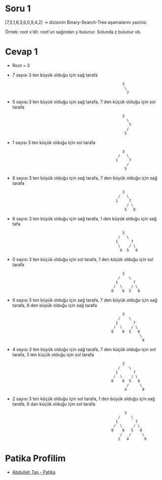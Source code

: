 # Soru 1
[7,5,1,8,3,6,0,9,4,2] -> dizisinin Binary-Search-Tree aşamalarını yazınız.

Örnek: root x'dir. root'un sağından y bulunur. Solunda z bulunur vb.

# Cevap 1
- Root = 3
- 7 sayısı 3 ten büyük olduğu için sağ tarafa

                                                        3
                                                         \
                                                          7

- 5 sayısı 3 ten büyük olduğu için sağ tarafa, 7 den küçük olduğu için sol tarafa

                                                        3
                                                          \
                                                           7
                                                          /
                                                         5
- 1 sayısı 3 ten küçük olduğu için sol tarafa

                                                        3
                                                      /   \
                                                     1     7
                                                          /
                                                         5

- 8 sayısı 3 ten büyük olduğu için sağ tarafa, 7 den büyük olduğu için sağ tarafa

                                                        3
                                                      /   \
                                                     1     7
                                                          / \
                                                         5   8

- 6 sayısı 3 ten büyük olduğu için sağ tarafa, 1 den büyük olduğu için sağ tafa

                                                        3
                                                      /   \
                                                     1      7
                                                      \    / \
                                                       6  5   8

- 0 sayısı 3 ten küçük olduğu için sol tarafa, 1 den küçük olduğu için sol tarafa

                                                        3
                                                      /    \
                                                     1       7
                                                    /  \    / \
                                                   0    6  5   8

- 9 sayısı 3 ten büyük olduğu için sağ tarafa, 7 den büyük olduğu için sağ tarafa, 8 den büyük olduğu için sağ tarafa

                                                        3
                                                      /    \
                                                     1       7
                                                    /  \    / \
                                                   0    6  5   8
                                                                \
                                                                 9

- 4 sayısı 3 ten büyük olduğu için sağ tarafa, 7 den küçük olduğu için sol tarafa, 5 ten küçük olduğu için sol tarafa

                                                        3
                                                      /    \
                                                     1       7
                                                    /  \    / \
                                                   0    6  5   8
                                                          /     \
                                                         4       9

- 2 sayısı 3 ten küçük olduğu için sol tarafa, 1 den büyük olduğu için sağ tarafa, 6 dan küçük olduğu için sol tarafa

                                                         3
                                                      /     \
                                                     1        7
                                                    /  \     / \
                                                   0    6   5   8
                                                       /   /     \
                                                      2   4       9

# Patika Profilim
- [Abdullah Taş - Patika](https://app.patika.dev/AbdullahTas123)